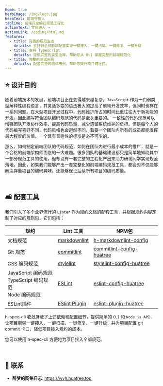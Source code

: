 ```yaml
---
home: true
heroImage: /img/logo.jpg
heroText: 前端守夜人
tagline: 前端开发编码规范工程化
actionText: 立刻进入 →
actionLink: /coding/html.md
features:
  - title: 完善的规范生态
    details: 支持对全部前端配置实现一键接入、一键扫描、一键修复、一键升级
  - title: 支持 Typescript
    details: 提供完整的类型注释，帮助您从 0~1 掌握完整的前端规范化
  - title: 完整的测试用例
    details: 配套完整的测试用例，帮助您提升项目健壮性。
---
```


## :star: 设计目的

随着前端技术的发展，前端项目正在变得越来越复杂。`JavaScript` 作为一门弱类型解释性编程语言，其灵活多变的语法极大的提高了前端开发效率，但同时也存在一系列问题。在大型项目开发过程中，代码维护所占的时间比重往往大于新功能的开发。因此编写符合团队编码规范的代码是至关重要的。 一致性的代码规范可以增强团队开发协作效率、提高代码质量、减少遗留系统维护的负担。但是每个人的代码编写喜好不同，代码风格也会迥然不同，若要一个团队内所有的成员都能发挥最大程度的价值，一个具有普适性的标准是必不可少的。

那么，如何制定前端团队的代码规范，如何在团队内进行最小成本的推广，就是一个合格的前端架构师面临的一大难题。很多团队的基础建设都只是简单地知晓其中一部分规范工具的使用，但却没有一套完整的工程化产出来助力研发同学实现规范落地。因此，如果我们能够产出一套完整化的前端编码规范工具，都会对不仅能够解决存量项目的编码异味，还能够保证后续所有项目的编码质量。

</br>

## :couch_and_lamp: 配套工具

我们引入了多个业界流行的 `Linter` 作为规约文档的配套工具，并根据规约内容定制了对应的规则包，它们包括：

| 规约 | Lint 工具 | NPM包 |
| -------- | -------- | -------- |
| 文档规范     |  [markdownlint](https://github.com/DavidAnson/markdownlint)  | [h-markdownlint-config](https://www.npmjs.com/package/h-markdownlint-config) |
| Git 规范    |  [commitlint](https://commitlint.js.org/#/)  | [commitlint-config-huatree](https://www.npmjs.com/package/commitlint-config-huatree) |
| CSS 编码规范     |  [stylelint](https://stylelint.io/)  | [stylelint-config-huatree](https://www.npmjs.com/package/stylelint-config-huatree) |
| JavaScript 编码规范 <br/>TypeScript 编码规范  <br/>Node 编码规范   |  [ESLint](https://eslint.org/)   | [eslint-config-huatree](https://www.npmjs.com/package/eslint-config-huatree) |
| ESLint插件 | [ESlint Plugin](https://eslint.org/docs/latest/extend/plugins) | [eslint-plugin-huatree](https://www.npmjs.com/package/eslint-plugin-huatree) |

h-spec-cli 收敛屏蔽了上述依赖和配置细节，提供简单的 `CLI` 和 `Node.js API`，让项目能够一键接入、一键扫描、一键修复、一键升级，并为项目配置 git commit 卡口，降低项目接入规约的成本。

您可以使用 h-spec-cli 方便地为项目接入全部规范。

</br>

## :email: 联系

- **醉梦的网络日志**: <https://wyh.huatree.top>
